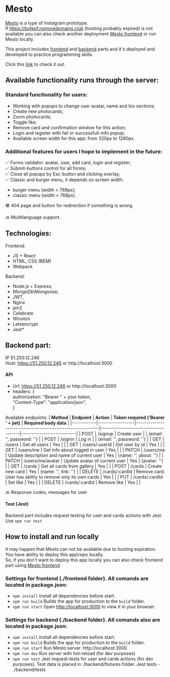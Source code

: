 # Mesto

[Mesto](https://bofeof.nomoredomains.club) is a type of Instagram prototype.  
If https://bofeof.nomoredomains.club (hosting probably expired) is not available you can also check another deployment [Mesto frontend](https://bofeof.github.io/react-mesto-auth) or run Mesto locally.

This project includes [frontend](https://github.com/bofeof/react-mesto-auth) and [backend](https://github.com/bofeof/express-mesto-gha) parts and it's deployed and developed to practice programming skills.

Click this [link](https://bofeof.nomoredomains.club) to check it out.

## Available functionality runs through the server:

### Standard functionality for users:

- Working with popups to change user avatar, name and bio sections;
- Create new photocards;
- Zoom photocards;
- Toggle like;
- Remove card and confirmation window for this action;
- Login and register with fail or successfull-info popup;
- Available screen width for this app: from 320px to 1280px.

### Additional features for users I hope to implement in the future:

✅ Forms validator: avatar, user, add card, login and register;  
✅ Submit-buttons control for all forms;  
✅ Close all popups by Esc-button and clicking overlay;  
✅ Classic and burger menu, it depends on screen width:

- burger menu (width < 768px);
- classic menu (width > 768px).

🛠️ 404 page and button for redirection if something is wrong.

🔜 Muiltilanguage support.

## Technologies:

Frontend:

- JS + React
- HTML, CSS (BEM)
- Webpack

Backend:

- Node.js + Express;
- MongoDb\Mongoose;
- JWT,
- Nginx
- pm2
- Celebrate
- Winston
- Letsencrypt
- Jest\*

## Backend part:

IP 51.250.12.246  
Host: https://51.250.12.246 or http://localhost:3000

#### API

- Url: https://51.250.12.246 or http://localhost:3000
- headers: {  
   authorization: "Bearer " + your token,  
   "Content-Type": "application/json",  
  }

Available endpoints:
| **Method** | **Endpoint** | **Action** | **Token required ('Bearer ' + jwt)** | **Required body data** |
|------------|------------------|------------------------------------------------------------|--------------------------------------|---------------------------|
| POST | /signup | Create user | | {email: '', password: ''} |
| POST | /signin | Log in | | {email: '', password: ''} |
| GET | /users | Get all users | Yes | |
| GET | /users/:userId | Get user by id | Yes | |
| GET | /users/me | Get info about logged in user | Yes | |
| PATCH | /users/me | Update description and name of current user | Yes | {name: '', about: ''} |
| PATCH | /users/me/avatar | Update avatar of current user | Yes | {avatar: ''} |
| GET | /cards | Get all cards from gallery | Yes | |
| POST | /cards | Create new card | Yes | {name: '', link: ''} |
| DELETE | /cards/:cardId | Remove card. User has ability to remove only its own cards | Yes | |
| PUT | /cards/:cardId | Set like | Yes | |
| DELETE | /cards/:cardId | Remove like | Yes | |

🔜 Response codes, messages for user

#### Test (Jest)

Backend part includes request testing for user and cards actions with Jest.  
Use `npm run test`

## How to install and run locally

It may happen that Mesto can not be available due to hosting expiration. You have ability to deploy this app\repo locally.  
So, if you don't want to deploy this app locally you can also check frontend part using [Mesto frontend](https://bofeof.github.io/react-mesto-auth)

### Settings for frontend (./frontend folder). All comands are located in package.json:

- `npm install` Install all dependencies before start.
- `npm run build` Builds the app for production to the `build` folder.
- `npm run start` Open [http://localhost:3000](http://localhost:3000) to view it in your browser.

### Settings for backend (./backend folder). All comands also are located in package.json:

- `npm install` Install all dependencies before start.
- `npm run build` Builds the app for production to the `build` folder.
- `npm run start` Run Mesto server. http://localhost:3000
- `npm run dev` Run server with hot-reload (for dev purposes)
- `npm run test` Jest request-tests for user and cards actions (for dev purposes). Test data is placed in ./backend/fixtures folder. Jest tests - ./backend/tests
